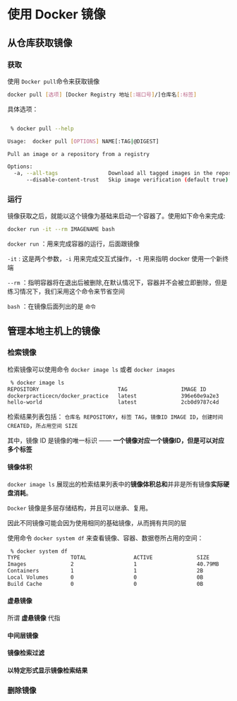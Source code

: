 # 使用 Docker 镜像

## 从仓库获取镜像
### 获取

使用 `Docker pull`命令来获取镜像
```bash
docker pull [选项] [Docker Registry 地址[:端口号]/]仓库名[:标签]
```
具体选项：
```bash

 % docker pull --help

Usage:	docker pull [OPTIONS] NAME[:TAG|@DIGEST]

Pull an image or a repository from a registry

Options:
  -a, --all-tags                Download all tagged images in the repository
      --disable-content-trust   Skip image verification (default true)
```
### 运行
镜像获取之后，就能以这个镜像为基础来启动一个容器了。使用如下命令来完成:

```bash
docker run -it --rm IMAGENAME bash
```
`docker run` ：用来完成容器的运行，后面跟镜像

`-it` : 这是两个参数，`-i` 用来完成交互式操作，`-t` 用来指明 docker 使用一个新终端

`--rm` ：指明容器将在退出后被删除,在默认情况下，容器并不会被立即删除，但是练习情况下，我们采用这个命令来节省空间

`bash` ：在镜像后面列出的是 `命令` 
## 管理本地主机上的镜像
### 检索镜像
检索镜像可以使用命令 `docker image ls` 或者 `docker images`

```bash
 % docker image ls
REPOSITORY                         TAG                 IMAGE ID            CREATED             SIZE
dockerpracticecn/docker_practice   latest              396e60e9a2e3        11 days ago         40.8MB
hello-world                        latest              2cb0d9787c4d        8 weeks ago         1.85kB
```
检索结果列表包括： `仓库名 REPOSITORY`，`标签 TAG`，`镜像ID IMAGE ID`，`创建时间 CREATED`，`所占用空间 SIZE`

其中，镜像 ID 是镜像的唯一标识 —— **一个镜像对应一个镜像ID，但是可以对应多个标签**
#### 镜像体积

`docker image ls` 展现出的检索结果列表中的**镜像体积总和**并非是所有镜像**实际硬盘消耗**。

`Docker` 镜像是多层存储结构，并且可以继承、复用。

因此不同镜像可能会因为使用相同的基础镜像，从而拥有共同的层

使用命令 `docker system df` 来查看镜像、容器、数据卷所占用的空间：

```bash
 % docker system df
TYPE                TOTAL               ACTIVE              SIZE                RECLAIMABLE
Images              2                   1                   40.79MB             1.848kB (0%)
Containers          1                   1                   2B                  0B (0%)
Local Volumes       0                   0                   0B                  0B
Build Cache         0                   0                   0B                  0B

```
#### 虚悬镜像
所谓 **虚悬镜像** 代指
#### 中间层镜像
#### 镜像检索过滤
#### 以特定形式显示镜像检索结果

### 删除镜像